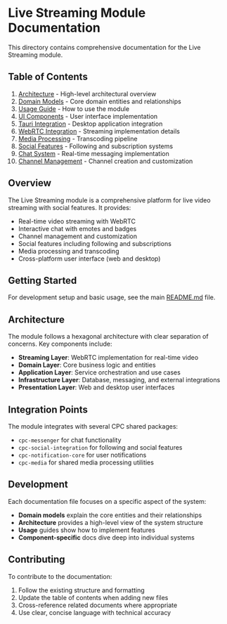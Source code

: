 # Live Streaming Module Documentation

This directory contains comprehensive documentation for the Live Streaming module.

## Table of Contents

1. [Architecture](architecture.md) - High-level architectural overview
2. [Domain Models](domain.md) - Core domain entities and relationships
3. [Usage Guide](usage.md) - How to use the module
4. [UI Components](ui.md) - User interface implementation
5. [Tauri Integration](tauri.md) - Desktop application integration
6. [WebRTC Integration](webrtc.md) - Streaming implementation details
7. [Media Processing](media_processing.md) - Transcoding pipeline
8. [Social Features](social.md) - Following and subscription systems
9. [Chat System](chat.md) - Real-time messaging implementation
10. [Channel Management](channel.md) - Channel creation and customization

## Overview

The Live Streaming module is a comprehensive platform for live video streaming with social features. It provides:

- Real-time video streaming with WebRTC
- Interactive chat with emotes and badges
- Channel management and customization
- Social features including following and subscriptions
- Media processing and transcoding
- Cross-platform user interface (web and desktop)

## Getting Started

For development setup and basic usage, see the main [README.md](../README.md) file.

## Architecture

The module follows a hexagonal architecture with clear separation of concerns. Key components include:

- **Streaming Layer**: WebRTC implementation for real-time video
- **Domain Layer**: Core business logic and entities
- **Application Layer**: Service orchestration and use cases
- **Infrastructure Layer**: Database, messaging, and external integrations
- **Presentation Layer**: Web and desktop user interfaces

## Integration Points

The module integrates with several CPC shared packages:

- `cpc-messenger` for chat functionality
- `cpc-social-integration` for following and social features
- `cpc-notification-core` for user notifications
- `cpc-media` for shared media processing utilities

## Development

Each documentation file focuses on a specific aspect of the system:

- **Domain models** explain the core entities and their relationships
- **Architecture** provides a high-level view of the system structure
- **Usage** guides show how to implement features
- **Component-specific** docs dive deep into individual systems

## Contributing

To contribute to the documentation:

1. Follow the existing structure and formatting
2. Update the table of contents when adding new files
3. Cross-reference related documents where appropriate
4. Use clear, concise language with technical accuracy
